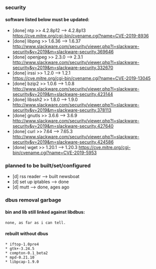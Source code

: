 ### security
#### software listed below must be updated:
* [done] ntp >> 4.2.8p12 --> 4.2.8p13  
https://cve.mitre.org/cgi-bin/cvename.cgi?name=CVE-2019-8936
* [done] libpng >> 1.6.36 --> 1.6.37  
http://www.slackware.com/security/viewer.php?l=slackware-security&y=2019&m=slackware-security.369646
* [done] openjpeg >> 2.3.0 --> 2.3.1  
http://www.slackware.com/security/viewer.php?l=slackware-security&y=2019&m=slackware-security.332670
* [done] irssi >>  1.2.0 --> 1.2.1  
https://cve.mitre.org/cgi-bin/cvename.cgi?name=CVE-2019-13045
* [done] bzip2 >> 1.0.6 --> 1.0.8  
http://www.slackware.com/security/viewer.php?l=slackware-security&y=2019&m=slackware-security.423144
* [done] libssh2 >> 1.8.0 --> 1.9.0  
http://www.slackware.com/security/viewer.php?l=slackware-security&y=2019&m=slackware-security.378113
* [done] gnutls >> 3.6.6 --> 3.6.9  
http://www.slackware.com/security/viewer.php?l=slackware-security&y=2019&m=slackware-security.427640
* [done] curl >> 7.64 --> 7.65.3  
http://www.slackware.com/security/viewer.php?l=slackware-security&y=2019&m=slackware-security.424586
* [done] wget >> 1.20.1 --> 1.20.3
https://cve.mitre.org/cgi-bin/cvename.cgi?name=CVE-2019-5953

### planned to be built/set/configured
* [d] rss reader		--> built newsboat
* [d] set up iptables		--> done
* [d] mutt			--> done, ages ago

### dbus removal garbage
#### bin and lib still linked against libdbus:
```
none, as far as i can tell.
```
#### rebuilt without dbus
```
* iftop-1.0pre4
* gtk+-3.24.5
* compton-0.1_beta2
* mpd-0.21.10
* libpcap-1.9.0
```
